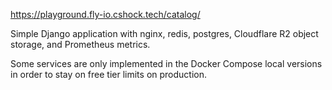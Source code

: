 https://playground.fly-io.cshock.tech/catalog/

Simple Django application with nginx, redis, postgres, Cloudflare R2 object storage, and Prometheus metrics.

Some services are only implemented in the Docker Compose local versions in order to stay on free tier limits on production.
